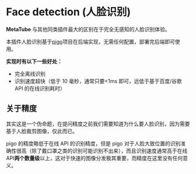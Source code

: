 # Face detection (人脸识别)

**MetaTube** 与其他同类插件最大的区别在于完全无感知的人脸识别体验。

本插件人脸识别基于[pigo](https://github.com/esimov/pigo)项目在后端实现，无需任何配置，部署完后端即可使用。

**实现时有以下一些好处：**

- 完全离线识别
- 识别速度超快（低于 10 毫秒，通常只要<1ms 即可，远低于基于百度/谷歌 API 的在线识别耗时）

## 关于精度

其实这是一个伪命题，在提问精度之前我们需要知道为什么要人脸识别，因为需要基于人脸裁剪图像，仅此而已。

pigo 的精度略低于在线 API 的识别精度，但是 pigo 对于人脸大致位置的识别准确性很高（除了戴口罩之类的识别可能识别不出来），而且识别速度通常高于在线
API**两个数量级**以上，这对于快速的图像分发极其重要，而精度在这里没有任何意义。
